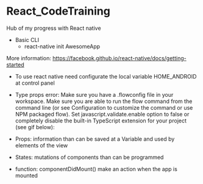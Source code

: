# React_CodeTraining
Hub of my progress with React native

- Basic CLI 
  - react-native init AwesomeApp

More information:
https://facebook.github.io/react-native/docs/getting-started


- To use react native
need configurate the local variable HOME_ANDROID at control panel

- Type props error:
Make sure you have a .flowconfig file in your workspace.
Make sure you are able to run the flow command from the command line (or see Configuration to customize the command or use NPM packaged flow).
Set javascript.validate.enable option to false or completely disable the built-in TypeScript extension for your project (see gif below):

- Props:
information than can be saved at a Variable and used by elements of the view 

- States:
mutations of components than can be programmed

- function: componentDidMount()
make an action when the app is mounted 


